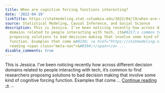 ```yaml
---
title: When are cognitive forcing functions interesting?
date: '2022-04-19'
linkTitle: https://statmodeling.stat.columbia.edu/2022/04/19/when-are-cognitive-forcing-functions-interesting/
source: Statistical Modeling, Causal Inference, and Social Science
description: This is Jessica. I’ve been noticing recently how across different decision
  domains related to people interacting with tech, it&#8217;s common to find researchers
  proposing solutions to bad decision making that involve some kind of cognitive forcing
  function. Examples that come &#8230; <a href="https://statmodeling.stat.columbia.edu/2022/04/19/when-are-cognitive-forcing-functions-interesting/">Continue
  reading <span class="meta-nav">&#8594;</span></a> ...
disable_comments: true
---
```

This is Jessica. I’ve been noticing recently how across different decision domains related to people interacting with tech, it&#8217;s common to find researchers proposing solutions to bad decision making that involve some kind of cognitive forcing function. Examples that come &#8230; <a href="https://statmodeling.stat.columbia.edu/2022/04/19/when-are-cognitive-forcing-functions-interesting/">Continue reading <span class="meta-nav">&#8594;</span></a> ...